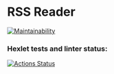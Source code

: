 # RSS Reader
[![Maintainability](https://api.codeclimate.com/v1/badges/d46ac2cf9f214a3c1190/maintainability)](https://codeclimate.com/github/Deim-Sha/frontend-project-lvl3/maintainability)
### Hexlet tests and linter status:
[![Actions Status](https://github.com/Deim-Sha/frontend-project-lvl3/workflows/hexlet-check/badge.svg)](https://github.com/Deim-Sha/frontend-project-lvl3/actions)
